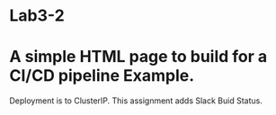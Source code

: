# Lab3-2
# A simple HTML page to build for a CI/CD pipeline Example.  
Deployment is to ClusterIP.  This assignment adds Slack Buid Status.
